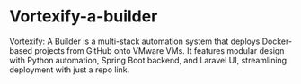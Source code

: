 # Vortexify-a-builder
Vortexify: A Builder is a multi-stack automation system that deploys Docker-based projects from GitHub onto VMware VMs. It features modular design with Python automation, Spring Boot backend, and Laravel UI, streamlining deployment with just a repo link.
